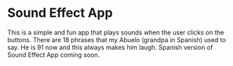 # Sound Effect App

This is a simple and fun app that plays sounds when the user clicks on the buttons. There are 18 phrases that my Abuelo (grandpa in Spanish) used to say. He is 91 now and this always makes him laugh. Spanish version of Sound Effect App coming soon. 